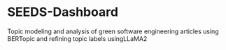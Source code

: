 # SEEDS-Dashboard
Topic modeling and analysis of green software engineering articles using BERTopic and refining topic labels usingLLaMA2
